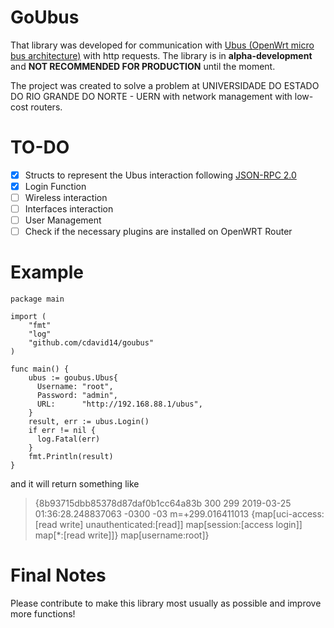 # GoUbus

That library was developed for communication with [Ubus (OpenWrt micro bus architecture)](https://git.openwrt.org/project/ubus.git) with http requests. The library is in **alpha-development** and **NOT RECOMMENDED FOR PRODUCTION** until the moment.

The project was created to solve a problem at UNIVERSIDADE DO ESTADO DO RIO GRANDE DO NORTE - UERN with network management with low-cost routers.

# TO-DO

- [X] Structs to represent the Ubus interaction following [JSON-RPC 2.0](https://www.jsonrpc.org/specification)
- [X] Login Function
- [ ] Wireless interaction
- [ ] Interfaces interaction
- [ ] User Management
- [ ] Check if the necessary plugins are installed on OpenWRT Router

# Example


    package main
    
    import (
    	"fmt"
    	"log"
    	"github.com/cdavid14/goubus"
    )
    
    func main() {
    	ubus := goubus.Ubus{
    	  Username: "root",
    	  Password: "admin",
    	  URL:      "http://192.168.88.1/ubus",
    	}
    	result, err := ubus.Login()
    	if err != nil {
    	  log.Fatal(err)
    	}
    	fmt.Println(result)
    }

and it will return something like

> {8b93715dbb85378d87daf0b1cc64a83b 300 299 2019-03-25
> 01:36:28.248837063 -0300 -03 m=+299.016411013 {map[uci-access:[read
> write] unauthenticated:[read]] map[session:[access login]] map[*:[read
> write]]} map[username:root]}

# Final Notes

Please contribute to make this library most usually as possible and improve more functions!

